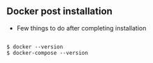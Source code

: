 ##  Docker post installation

* Few things to do after completing installation
<section>
<pre><code>
$ docker --version 
$ docker-compose --version
</code></pre>
</section>

